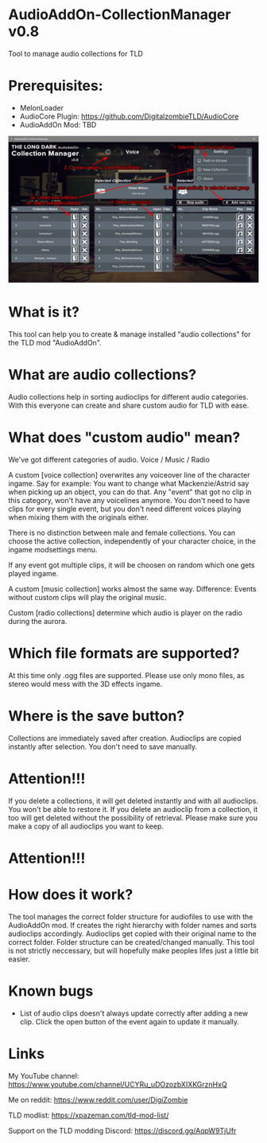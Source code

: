 # AudioAddOn-CollectionManager v0.8
Tool to manage audio collections for TLD

# Prerequisites:
- MelonLoader
- AudioCore Plugin: https://github.com/DigitalzombieTLD/AudioCore
- AudioAddOn Mod: TBD

![alt text](https://github.com/DigitalzombieTLD/AudioAddOn-CollectionManager/blob/main/CollectionManager_HowTo.jpg)

# What is it?
This tool can help you to create & manage installed "audio collections" for the TLD mod "AudioAddOn".

# What are audio collections?
Audio collections help in sorting audioclips for different audio categories. 
With this everyone can create and share custom audio for TLD with ease.

# What does "custom audio" mean?
We've got different categories of audio. Voice / Music / Radio

A custom [voice collection] overwrites any voiceover line of the character ingame.
Say for example: You want to change what Mackenzie/Astrid say when picking up an object, you can do that.
Any "event" that got no clip in this category, won't have any voicelines anymore. You don't need to have
clips for every single event, but you don't need different voices playing when mixing them with the originals either.

There is no distinction between male and female collections. You can choose the active collection, independently of your 
character choice, in the ingame modsettings menu.

If any event got multiple clips, it will be choosen on random which one gets played ingame.

A custom [music collection] works almost the same way. Difference: Events without custom clips will play the original music.

Custom [radio collections] determine which audio is player on the radio during the aurora.

# Which file formats are supported?
At this time only .ogg files are supported. Please use only mono files, as stereo would mess with the 3D effects ingame.

# Where is the save button?
Collections are immediately saved after creation. Audioclips are copied instantly after selection. You don't need to save manually.

# Attention!!!
If you delete a collections, it will get deleted instantly and with all audioclips. You won't be able to restore it. 
If you delete an audioclip from a collection, it too will get deleted without the possibility of retrieval.
Please make sure you make a copy of all audioclips you want to keep.
# Attention!!!

# How does it work?
The tool manages the correct folder structure for audiofiles to use with the AudioAddOn mod. If creates the right hierarchy with folder names
and sorts audioclips accordingly. Audioclips get copied with their original name to the correct folder.
Folder structure can be created/changed manually. This tool is not strictly neccessary, but will hopefully make peoples lifes just a little bit easier.

# Known bugs
- List of audio clips doesn't always update correctly after adding a new clip. Click the open button of the event again to update it manually.

# Links
My YouTube channel: https://www.youtube.com/channel/UCYRu_uDOzozbXIXKGrznHxQ

Me on reddit: https://www.reddit.com/user/DigiZombie

TLD modlist: https://xpazeman.com/tld-mod-list/

Support on the TLD modding Discord: https://discord.gg/AqpW9TjUfr
